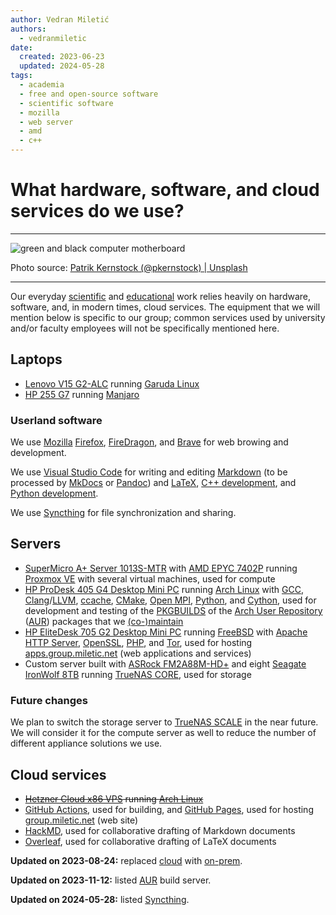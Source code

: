 ```yaml
---
author: Vedran Miletić
authors:
  - vedranmiletic
date:
  created: 2023-06-23
  updated: 2024-05-28
tags:
  - academia
  - free and open-source software
  - scientific software
  - mozilla
  - web server
  - amd
  - c++
---
```


# What hardware, software, and cloud services do we use?

---

![green and black computer motherboard](https://unsplash.com/photos/8yN3T4XDJ70/download?w=1920)

Photo source: [Patrik Kernstock (@pkernstock) | Unsplash](https://unsplash.com/photos/green-and-black-computer-motherboard-8yN3T4XDJ70)

---

Our everyday [scientific](../../projects/index.md) and [educational](../../teaching/index.md) work relies heavily on hardware, software, and, in modern times, cloud services. The equipment that we will mention below is specific to our group; common services used by university and/or faculty employees will not be specifically mentioned here.

<!-- more -->

## Laptops

- [Lenovo V15 G2-ALC](https://pcsupport.lenovo.com/us/en/products/laptops-and-netbooks/lenovo-v-series-laptops/v15-g2-alc) running [Garuda Linux](https://garudalinux.org/)
- [HP 255 G7](https://support.hp.com/us-en/product/hp-255-g7-notebook-pc/24381324) running [Manjaro](https://manjaro.org/)

### Userland software

We use [Mozilla](https://www.mozilla.org/) [Firefox](https://www.mozilla.org/firefox/), [FireDragon](https://forum.garudalinux.org/t/firedragon-librewolf-fork/5018), and [Brave](https://brave.com/) for web browing and development.

We use [Visual Studio Code](https://code.visualstudio.com/) for writing and editing [Markdown](https://code.visualstudio.com/docs/languages/markdown) (to be processed by [MkDocs](https://www.mkdocs.org/) or [Pandoc](https://pandoc.org/)) and [LaTeX](https://marketplace.visualstudio.com/items?itemName=James-Yu.latex-workshop), [C++ development](https://code.visualstudio.com/docs/languages/cpp), and [Python development](https://code.visualstudio.com/docs/languages/python).

We use [Syncthing](https://syncthing.net/) for file synchronization and sharing.

## Servers

- [SuperMicro A+ Server 1013S-MTR](https://www.supermicro.com/en/Aplus/system/1U/1013/AS-1013S-MTR.cfm) with [AMD EPYC 7402P](https://www.amd.com/en/products/cpu/amd-epyc-7402P) running [Proxmox VE](https://www.proxmox.com/proxmox-ve) with several virtual machines, used for compute
- [HP ProDesk 405 G4 Desktop Mini PC](https://support.hp.com/us-en/product/details/hp-prodesk-405-g4-desktop-mini-pc/26673038) running [Arch Linux](https://archlinux.org/) with [GCC](https://gcc.gnu.org/), [Clang](https://clang.llvm.org/)/[LLVM](https://llvm.org/), [ccache](https://ccache.dev/), [CMake](https://cmake.org/), [Open MPI](https://www.open-mpi.org/), [Python](https://www.python.org/), and [Cython](https://cython.org/), used for development and testing of the [PKGBUILDS](https://wiki.archlinux.org/title/PKGBUILD) of the [Arch User Repository](https://wiki.archlinux.org/title/Arch_User_Repository) ([AUR](https://aur.archlinux.org/)) packages that we [(co-)maintain](../../software.md#packaging)
- [HP EliteDesk 705 G2 Desktop Mini PC](https://support.hp.com/us-en/product/details/hp-elitedesk-705-g2-desktop-mini-pc/7633235) running [FreeBSD](https://www.freebsd.org/) with [Apache HTTP Server](https://httpd.apache.org/), [OpenSSL](https://www.openssl.org/), [PHP](https://www.php.net/), and [Tor](https://www.torproject.org/), used for hosting [apps.group.miletic.net](https://apps.group.miletic.net/) (web applications and services)
- Custom server built with [ASRock FM2A88M-HD+](https://www.asrock.com/mb/AMD/FM2A88M-HD+/index.asp) and eight [Seagate IronWolf 8TB](https://www.seagate.com/products/nas-drives/ironwolf-hard-drive/) running [TrueNAS CORE](https://www.truenas.com/truenas-core/), used for storage

### Future changes

We plan to switch the storage server to [TrueNAS SCALE](https://www.truenas.com/truenas-scale/) in the near future. We will consider it for the compute server as well to reduce the number of different appliance solutions we use.

## Cloud services

- ~~[Hetzner Cloud x86 VPS](https://www.hetzner.com/cloud) running [Arch Linux](https://archlinux.org/)~~
- [GitHub Actions](https://github.com/features/actions), used for building, and [GitHub Pages](https://pages.github.com/), used for hosting [group.miletic.net](../../../index.md) (web site)
- [HackMD](https://hackmd.io/), used for collaborative drafting of Markdown documents
- [Overleaf](https://www.overleaf.com/), used for collaborative drafting of LaTeX documents

**Updated on 2023-08-24:** replaced [cloud](https://en.wikipedia.org/wiki/Cloud_computing) with [on-prem](https://en.wikipedia.org/wiki/On-premises_software).

**Updated on 2023-11-12:** listed [AUR](https://en.wikipedia.org/wiki/Arch_Linux#Arch_User_Repository_(AUR)) build server.

**Updated on 2024-05-28:** listed [Syncthing](https://syncthing.net/).
